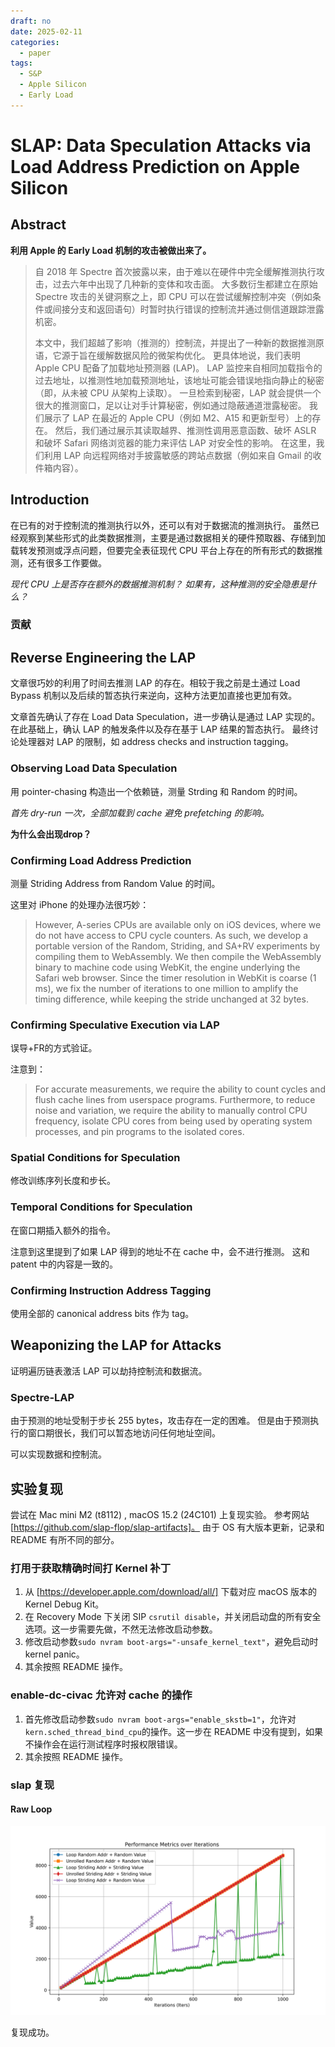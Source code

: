 ```yaml
---
draft: no
date: 2025-02-11
categories:
  - paper
tags:
  - S&P
  - Apple Silicon
  - Early Load
---
```


# SLAP: Data Speculation Attacks via Load Address Prediction on Apple Silicon

## Abstract

**利用 Apple 的 Early Load 机制的攻击被做出来了。**

> 自 2018 年 Spectre 首次披露以来，由于难以在硬件中完全缓解推测执行攻击，过去六年中出现了几种新的变体和攻击面。
> 大多数衍生都建立在原始 Spectre 攻击的关键洞察之上，即 CPU 可以在尝试缓解控制冲突（例如条件或间接分支和返回语句）时暂时执行错误的控制流并通过侧信道跟踪泄露机密。
>
> 本文中，我们超越了影响（推测的）控制流，并提出了一种新的数据推测原语，它源于旨在缓解数据风险的微架构优化。
> 更具体地说，我们表明 Apple CPU 配备了加载地址预测器 (LAP)。
> LAP 监控来自相同加载指令的过去地址，以推测性地加载预测地址，该地址可能会错误地指向静止的秘密（即，从未被 CPU 从架构上读取）。
> 一旦检索到秘密，LAP 就会提供一个很大的推测窗口，足以让对手计算秘密，例如通过隐蔽通道泄露秘密。
> 我们展示了 LAP 在最近的 Apple CPU（例如 M2、A15 和更新型号）上的存在。
> 然后，我们通过展示其读取越界、推测性调用恶意函数、破坏 ASLR 和破坏 Safari 网络浏览器的能力来评估 LAP 对安全性的影响。
> 在这里，我们利用 LAP 向远程网络对手披露敏感的跨站点数据（例如来自 Gmail 的收件箱内容）。

<!-- more -->

## Introduction

在已有的对于控制流的推测执行以外，还可以有对于数据流的推测执行。
虽然已经观察到某些形式的此类数据推测，主要是通过数据相关的硬件预取器、存储到加载转发预测或浮点问题，但要完全表征现代 CPU 平台上存在的所有形式的数据推测，还有很多工作要做。

*现代 CPU 上是否存在额外的数据推测机制？*
*如果有，这种推测的安全隐患是什么？*

### 贡献

## Reverse Engineering the LAP

文章很巧妙的利用了时间去推测 LAP 的存在。相较于我之前是土通过 Load Bypass 机制以及后续的暂态执行来逆向，这种方法更加直接也更加有效。

文章首先确认了存在 Load Data Speculation，进一步确认是通过 LAP 实现的。
在此基础上，确认 LAP 的触发条件以及存在基于 LAP 结果的暂态执行。
最终讨论处理器对 LAP 的限制，如 address checks and instruction tagging。

### Observing Load Data Speculation

用 pointer-chasing 构造出一个依赖链，测量 Strding 和 Random 的时间。

*首先 dry-run 一次，全部加载到 cache 避免 prefetching 的影响。*

**为什么会出现drop？**

### Confirming Load Address Prediction

测量 Striding Address from Random Value 的时间。

这里对 iPhone 的处理办法很巧妙：
> However, A-series CPUs are available only on iOS devices, where we do not have access to CPU cycle counters.
> As such, we develop a portable version of the Random, Striding, and SA+RV experiments by compiling them to WebAssembly.
> We then compile the WebAssembly binary to machine code using WebKit, the engine underlying the Safari web browser.
> Since the timer resolution in WebKit is coarse (1 ms), we fix the number of iterations to one million to amplify the timing difference, while keeping the stride unchanged at 32 bytes.

### Confirming Speculative Execution via LAP

误导+FR的方式验证。

注意到：
> For accurate measurements, we require the ability to count cycles and flush cache lines from userspace programs.
> Furthermore, to reduce noise and variation, we require the ability to manually control CPU frequency, isolate CPU cores from being used by operating system processes, and pin programs to the isolated cores.

### Spatial Conditions for Speculation

修改训练序列长度和步长。

### Temporal Conditions for Speculation

在窗口期插入额外的指令。

注意到这里提到了如果 LAP 得到的地址不在 cache 中，会不进行推测。
这和 patent 中的内容是一致的。

### Confirming Instruction Address Tagging

使用全部的 canonical address bits 作为 tag。

## Weaponizing the LAP for Attacks

证明遍历链表激活 LAP 可以劫持控制流和数据流。

### Spectre-LAP

由于预测的地址受制于步长 255 bytes，攻击存在一定的困难。
但是由于预测执行的窗口期很长，我们可以暂态地访问任何地址空间。

可以实现数据和控制流。

## 实验复现

尝试在 Mac mini M2 (t8112) , macOS 15.2 (24C101) 上复现实验。
参考网站 [https://github.com/slap-flop/slap-artifacts]。
由于 OS 有大版本更新，记录和 README 有所不同的部分。

### 打用于获取精确时间打 Kernel 补丁

1. 从 [https://developer.apple.com/download/all/] 下载对应 macOS 版本的 Kernel Debug Kit。
2. 在 Recovery Mode 下关闭 SIP `csrutil disable`，并关闭启动盘的所有安全选项。这一步需要先做，不然无法修改启动参数。
3. 修改启动参数`sudo nvram boot-args="-unsafe_kernel_text"`，避免启动时 kernel panic。
4. 其余按照 README 操作。

### enable-dc-civac 允许对 cache 的操作

1. 首先修改启动参数`sudo nvram boot-args="enable_skstb=1"`，允许对`kern.sched_thread_bind_cpu`的操作。这一步在 README 中没有提到，如果不操作会在运行测试程序时报权限错误。
2. 其余按照 README 操作。

### slap 复现

#### Raw Loop

![](./SLAP/raw_loop.png)

复现成功。